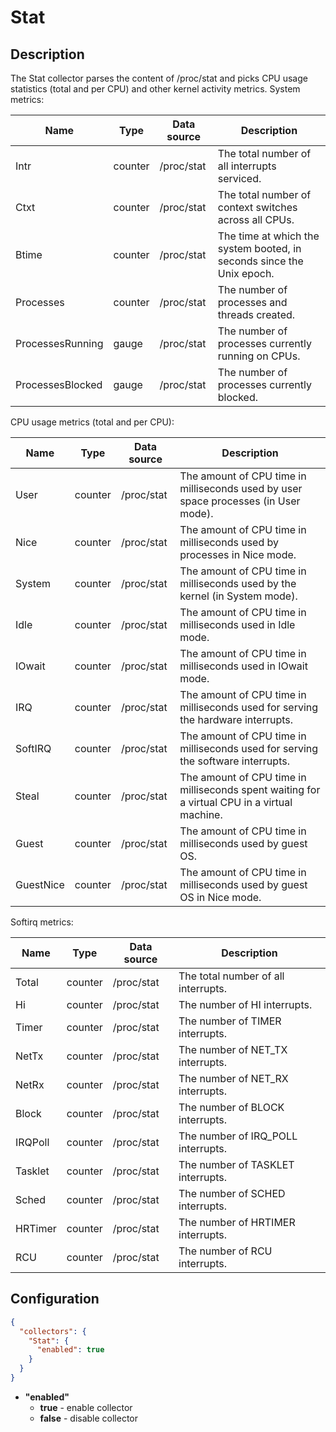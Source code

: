 # Stat
## Description
The Stat collector parses the content of /proc/stat and picks CPU usage statistics (total and per CPU) and other kernel activity metrics.
System metrics:

| Name             | Type    | Data source    | Description                                                           |
|------------------|---------|----------------|-----------------------------------------------------------------------|
| Intr             | counter | /proc/stat     | The total number of all interrupts serviced.                          |
| Ctxt             | counter | /proc/stat     | The total number of context switches across all CPUs.                 |
| Btime            | counter | /proc/stat     | The time at which the system booted, in seconds since the Unix epoch. |
| Processes        | counter | /proc/stat     | The number of processes and threads created.                          |
| ProcessesRunning | gauge   | /proc/stat     | The number of processes currently running on CPUs.                    |
| ProcessesBlocked | gauge   | /proc/stat     | The number of processes currently blocked.                            |

CPU usage metrics (total and per CPU):

| Name      | Type    | Data source  | Description                                                                                  |
|-----------|---------|--------------|----------------------------------------------------------------------------------------------|
| User      | counter | /proc/stat   | The amount of CPU time in milliseconds used by user space processes (in User mode).          |
| Nice      | counter | /proc/stat   | The amount of CPU time in milliseconds used by processes in Nice mode.                       |
| System    | counter | /proc/stat   | The amount of CPU time in milliseconds used by the kernel (in System mode).                  |
| Idle      | counter | /proc/stat   | The amount of CPU time in milliseconds used in Idle mode.                                    |
| IOwait    | counter | /proc/stat   | The amount of CPU time in milliseconds used in IOwait mode.                                  |
| IRQ       | counter | /proc/stat   | The amount of CPU time in milliseconds used for serving the hardware interrupts.             |
| SoftIRQ   | counter | /proc/stat   | The amount of CPU time in milliseconds used for serving the software interrupts.             |
| Steal     | counter | /proc/stat   | The amount of CPU time in milliseconds spent waiting for a virtual CPU in a virtual machine. |
| Guest     | counter | /proc/stat   | The amount of CPU time in milliseconds used by guest OS.                                     |
| GuestNice | counter | /proc/stat   | The amount of CPU time in milliseconds used by guest OS in Nice mode.                        |

Softirq metrics:

| Name    | Type    | Data source  | Description                         |
|---------|---------|--------------|-------------------------------------|
| Total   | counter | /proc/stat   | The total number of all interrupts. |
| Hi      | counter | /proc/stat   | The number of HI interrupts.        |
| Timer   | counter | /proc/stat   | The number of TIMER interrupts.     |
| NetTx   | counter | /proc/stat   | The number of NET_TX interrupts.    |
| NetRx   | counter | /proc/stat   | The number of NET_RX interrupts.    |
| Block   | counter | /proc/stat   | The number of BLOCK interrupts.     |
| IRQPoll | counter | /proc/stat   | The number of IRQ_POLL interrupts.  |
| Tasklet | counter | /proc/stat   | The number of TASKLET interrupts.   |
| Sched   | counter | /proc/stat   | The number of SCHED interrupts.     |
| HRTimer | counter | /proc/stat   | The number of HRTIMER interrupts.   |
| RCU     | counter | /proc/stat   | The number of RCU interrupts.       |

## Configuration
```json
{
  "collectors": {
    "Stat": {
      "enabled": true
    }
  }
}
```
* **"enabled"**
    * **true** - enable collector
    * **false** - disable collector